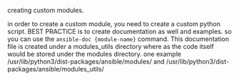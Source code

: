 creating custom modules.

in order to create a custom module, you need to create a custom python script.
BEST PRACTICE is to create documentation as well and examples. so you can use the `ansible-doc {module-name}` command. This documentation file is created under a modules_utils directory where as the code itself would be stored under the modules directory. one example /usr/lib/python3/dist-packages/ansible/modules/ and /usr/lib/python3/dist-packages/ansible/modules_utils/